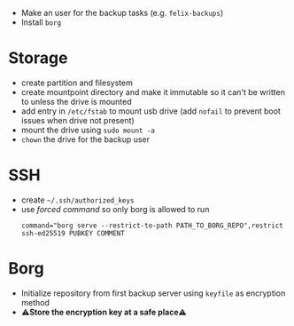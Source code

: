 - Make an user for the backup tasks (e.g. `felix-backups`)
- Install `borg`

# Storage
- create partition and filesystem
- create mountpoint directory and make it immutable so it can't be written to unless the drive is mounted
- add entry in `/etc/fstab` to mount usb drive (add `nofail` to prevent boot issues when drive not present)
- mount the drive using `sudo mount -a`
- `chown` the drive for the backup user

# SSH
- create `~/.ssh/authorized_keys`
- use *forced command* so only borg is allowed to run
  ```
  command="borg serve --restrict-to-path PATH_TO_BORG_REPO",restrict ssh-ed25519 PUBKEY COMMENT
  ```

# Borg
- Initialize repository from first backup server using `keyfile` as encryption method
- **⚠️Store the encryption key at a safe place⚠️**

